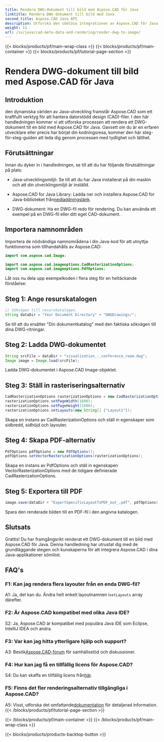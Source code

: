 ```yaml
---
title: Rendera DWG-dokument till bild med Aspose.CAD för Java
linktitle: Rendera DWG-dokument till bild med Java
second_title: Aspose.CAD Java API
description: Utforska den sömlösa integrationen av Aspose.CAD för Java för att rendera DWG-dokument till bilder. Följ vår steg-för-steg-guide för effektiva resultat.
weight: 11
url: /sv/java/cad-meta-data-and-rendering/render-dwg-to-image/
---
```


{{< blocks/products/pf/main-wrap-class >}}
{{< blocks/products/pf/main-container >}}
{{< blocks/products/pf/tutorial-page-section >}}

# Rendera DWG-dokument till bild med Aspose.CAD för Java

## Introduktion

den dynamiska världen av Java-utveckling framstår Aspose.CAD som ett kraftfullt verktyg för att hantera datorstödd design (CAD)-filer. I den här handledningen kommer vi att utforska processen att rendera ett DWG-dokument till en bild med Aspose.CAD för Java. Oavsett om du är en erfaren utvecklare eller precis har börjat din kodningsresa, kommer den här steg-för-steg-guiden att leda dig genom processen med tydlighet och lätthet.

## Förutsättningar

Innan du dyker in i handledningen, se till att du har följande förutsättningar på plats:

- Java-utvecklingsmiljö: Se till att du har Java installerat på din maskin och att din utvecklingsmiljö är inställd.

-  Aspose.CAD for Java Library: Ladda ner och installera Aspose.CAD for Java-biblioteket från[nedladdningslänk](https://releases.aspose.com/cad/java/).

- DWG-dokument: Ha en DWG-fil redo för rendering. Du kan använda ett exempel på en DWG-fil eller ditt eget CAD-dokument.

## Importera namnområden

Importera de nödvändiga namnområdena i din Java-kod för att utnyttja funktionerna som tillhandahålls av Aspose.CAD:

```java
import com.aspose.cad.Image;

import com.aspose.cad.imageoptions.CadRasterizationOptions;
import com.aspose.cad.imageoptions.PdfOptions;
```

Låt oss nu dela upp exempelkoden i flera steg för en heltäckande förståelse:

## Steg 1: Ange resurskatalogen

```java
// Sökvägen till resurskatalogen.
String dataDir = "Your Document Directory" + "DWGDrawings/";
```

Se till att du ersätter "Din dokumentkatalog" med den faktiska sökvägen till dina DWG-ritningar.

## Steg 2: Ladda DWG-dokumentet

```java
String srcFile = dataDir + "visualization_-_conference_room.dwg";
Image image = Image.load(srcFile);
```

Ladda DWG-dokumentet i Aspose.CAD Image-objektet.

## Steg 3: Ställ in rasteriseringsalternativ

```java
CadRasterizationOptions rasterizationOptions = new CadRasterizationOptions();
rasterizationOptions.setPageWidth(1600);
rasterizationOptions.setPageHeight(1600);
rasterizationOptions.setLayouts(new String[] {"Layout1"});
```

Skapa en instans av CadRasterizationOptions och ställ in egenskaper som sidbredd, sidhöjd och layouter.

## Steg 4: Skapa PDF-alternativ

```java
PdfOptions pdfOptions = new PdfOptions();
pdfOptions.setVectorRasterizationOptions(rasterizationOptions);
```

Skapa en instans av PdfOptions och ställ in egenskapen VectorRasterizationOptions med de tidigare definierade CadRasterizationOptions.

## Steg 5: Exportera till PDF

```java
image.save(dataDir + "ExportSpecificLayoutToPDF_out_.pdf", pdfOptions);
```

Spara den renderade bilden till en PDF-fil i den angivna katalogen.

## Slutsats

Grattis! Du har framgångsrikt renderat ett DWG-dokument till en bild med Aspose.CAD för Java. Denna handledning har utrustat dig med de grundläggande stegen och kunskaperna för att integrera Aspose.CAD i dina Java-applikationer sömlöst.

## FAQ's

### F1: Kan jag rendera flera layouter från en enda DWG-fil?

 A1: Ja, det kan du. Ändra helt enkelt layoutnamnen i`setLayouts` array därefter.

### F2: Är Aspose.CAD kompatibel med olika Java IDE?

S2: Ja, Aspose.CAD är kompatibel med populära Java IDE som Eclipse, IntelliJ IDEA och andra.

### F3: Var kan jag hitta ytterligare hjälp och support?

 A3: Besök[Aspose.CAD-forum](https://forum.aspose.com/c/cad/19) för samhällsstöd och diskussioner.

### F4: Hur kan jag få en tillfällig licens för Aspose.CAD?

 S4: Du kan skaffa en tillfällig licens från[här](https://purchase.aspose.com/temporary-license/).

### F5: Finns det fler renderingsalternativ tillgängliga i Aspose.CAD?

 A5: Visst, utforska det omfattande[dokumentation](https://reference.aspose.com/cad/java/) för detaljerad information.
{{< /blocks/products/pf/tutorial-page-section >}}

{{< /blocks/products/pf/main-container >}}
{{< /blocks/products/pf/main-wrap-class >}}

{{< blocks/products/products-backtop-button >}}
